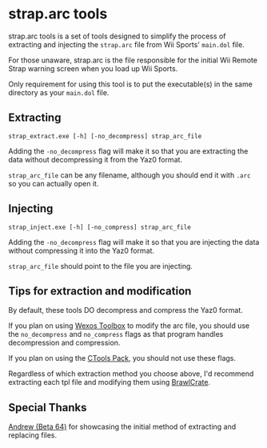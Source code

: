 # strap.arc tools

strap.arc tools is a set of tools designed to simplify the process of extracting and injecting the `strap.arc` file from Wii Sports' `main.dol` file.

For those unaware, strap.arc is the file responsible for the initial Wii Remote Strap warning screen when you load up Wii Sports.

Only requirement for using this tool is to put the executable(s) in the same directory as your `main.dol` file.



## Extracting

```strap_extract.exe [-h] [-no_decompress] strap_arc_file```

Adding the `-no_decompress` flag will make it so that you are extracting the data without decompressing it from the Yaz0 format.

`strap_arc_file` can be any filename, although you should end it with `.arc` so you can actually open it.


## Injecting

```strap_inject.exe [-h] [-no_compress] strap_arc_file```

Adding the `-no_decompress` flag will make it so that you are injecting the data without compressing it into the Yaz0 format.

`strap_arc_file` should point to the file you are injecting.


## Tips for extraction and modification

By default, these tools DO decompress and compress the Yaz0 format. 

If you plan on using [Wexos Toolbox](https://wiki.tockdom.com/wiki/Wexos%27s_Toolbox) to modify the arc file, you should use the `no_decompress` and `no_compress` flags as that program handles decompression and compression.

If you plan on using the [CTools Pack](https://wiki.tockdom.com/wiki/CTools_Pack), you should not use these flags.

Regardless of which extraction method you choose above, I'd recommend extracting each tpl file and modifying them using [BrawlCrate](https://github.com/soopercool101/BrawlCrate).

## Special Thanks

[Andrew (Beta 64)](https://beta64.tv) for showcasing the initial method of extracting and replacing files.
